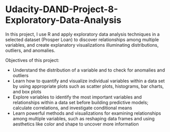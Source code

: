 # Udacity-DAND-Project-8-Exploratory-Data-Analysis
In this project, I use R and apply exploratory data analysis techniques in a selected dataset (Prosper Loan) to discover relationships among multiple variables, and create explanatory visualizations illuminating distributions, outliers, and anomalies.

Objectives of this project:
 - Understand the distribution of a variable and to check for anomalies and outliers
 - Learn how to quantify and visualize individual variables within a data set by using appropriate plots such as scatter plots, histograms, bar charts, and box plots
 - Explore variables to identify the most important variables and relationships within a data set before building predictive models; calculate correlations, and investigate conditional means
 - Learn powerful methods and visualizations for examining relationships among multiple variables, such as reshaping data frames and using aesthetics like color and shape to uncover more information
